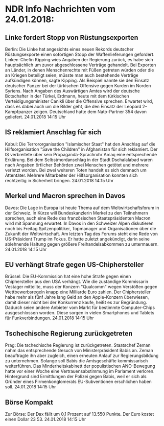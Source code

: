 # NDR Info Nachrichten vom 24.01.2018:


## Linke fordert Stopp von Rüstungsexporten
Berlin:	Die Linke hat angesichts eines neuen Rekords deutscher Rüstungsexporte einen sofortigen Stopp der Waffenlieferungen gefordert. Linken-Chefin Kipping wies Angaben der Regierung zurück, es habe sich hauptsächlich um zuvor abgeschlossene Verträge gehandelt. Bei Exporten an Länder, in denen Menschenrechte mit Füßen getreten würden oder die an Kriegen beteiligt seien, müsste man auch bestehende Verträge aufkündigen können, sagte Kipping. Als Beispiel nannte sie den Einsatz deutscher Panzer bei der türkischen Offensive gegen Kurden im Norden Syriens. Nach Angaben des Auswärtigen Amtes wird der deutsche Botschafter in der Türkei, Erdmann, heute mit dem türkischen Verteidigungsminister Canikli über die Offensive sprechen. Erwartet wird, dass es dabei auch um die Bilder geht, die den Einsatz der Leopard 2-Kampfpanzer zeigen. Deutschland hatte dem Nato-Partner 354 davon geliefert. 24.01.2018 14:15 Uhr 

## IS reklamiert Anschlag für sich
Kabul: Die Terrororganisation "Islamischer Staat" hat den Anschlag auf die Hilfsorganisation "Save the Children" in Afghanistan für sich reklamiert. Der IS verbreitete über sein Propaganda-Sprachrohr Amaq eine entsprechende Erklärung. Bei dem Selbstmordanschlag in der Stadt Dschalalabad waren nach Angaben örtlicher Behörden zwei Menschen getötet und mehrere verletzt worden. Bei zwei weiteren Toten handelt es sich demnach um Attentäter. Mehrere Mitarbeiter der Hilfsorganisation konnten sich rechtzeitig in Sicherheit bringen. 24.01.2018 14:15 Uhr 

## Merkel und Macron sprechen in Davos
Davos: Die Lage in Europa ist heute Thema auf dem Weltwirtschaftsforum in der Schweiz. In Kürze will Bundeskanzlerin Merkel zu den Teilnehmern sprechen, auch eine Rede des französischen Staatspräsidenten Macron wird mit Spannung erwartet. In Davos in den Schweizer Alpen diskutieren noch bis Freitag Spitzenpolitiker, Topmanager und Organisationen über die Zukunft der Weltwirtschaft. Am letzten Tag des Forums steht eine Rede von US-Präsident Trump im Fokus. Er hatte zuletzt angekündigt, darin seine ablehnende Haltung gegen größere Freihandelsabkommen zu untermauern. 24.01.2018 14:15 Uhr 

## EU verhängt Strafe gegen US-Chiphersteller
Brüssel: Die EU-Kommission hat eine hohe Strafe gegen einen Chiphersteller aus den USA verhängt. Wie die zuständige Kommissarin Vestager mitteilte, muss der Konzern "Qualcomm" wegen Verstößen gegen Wettbewerbsregeln knapp eine Milliarde Euro zahlen. Der Chiphersteller habe mehr als fünf Jahre lang Geld an den Apple-Konzern überwiesen, damit dieser nicht bei der Konkurrenz kaufe, heißt es zur Begründung. Dadurch seien andere Anbieter vom Markt für bestimmte Computer-Chips ausgeschlossen worden. Diese sorgen in vielen Smartphones und Tablets für Funkverbindungen. 24.01.2018 14:15 Uhr 

## Tschechische Regierung zurückgetreten
Prag:      Die tschechische Regierung ist zurückgetreten. Staatschef Zeman nahm das entsprechende Gesuch von Ministerpräsident Babis an. Zeman beauftragte ihn aber zugleich, einen erneuten Anlauf zur Regierungsbildung zu unternehmen. Solange soll Babis die Amtsgeschäfte kommissarisch weiterführen. Das Minderheitskabinett der populistischen ANO-Bewegung hatte vor einer Woche eine Vertrauensabstimmung im Parlament verloren. Hintergrund sind Ermittlungen der Polizei gegen Babis, weil er sich als Gründer eines Firmenkonglomerats EU-Subventionen erschlichen haben soll. 24.01.2018 14:15 Uhr 

## Börse Kompakt
Zur Börse: Der Dax fällt um 0,1 Prozent auf 13.550 Punkte. Der Euro kostet einen Dollar 23 53. 24.01.2018 14:15 Uhr 

